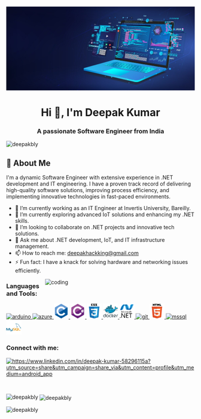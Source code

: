 ![logo](https://github.com/deepakbly/deepakbly/blob/main/GItBanner.jpg)
<h1 align="center">Hi 👋, I'm Deepak Kumar</h1>
<h3 align="center">A passionate Software Engineer from India</h3>

<p align="left"> <img src="https://komarev.com/ghpvc/?username=deepakbly&label=Profile%20views&color=0e75b6&style=flat" alt="deepakbly" /> </p>


## 🚀 About Me
I'm a dynamic Software Engineer with extensive experience in .NET development and IT engineering. I have a proven track record of delivering high-quality software solutions, improving process efficiency, and implementing innovative technologies in fast-paced environments.

- 🔭 I’m currently working as an IT Engineer at Invertis University, Bareilly.
- 🌱 I’m currently exploring advanced IoT solutions and enhancing my .NET skills.
- 👯 I’m looking to collaborate on .NET projects and innovative tech solutions.
- 💬 Ask me about .NET development, IoT, and IT infrastructure management.
- 📫 How to reach me: [deepakhackking@gmail.com](mailto:deepakhackking@gmail.com)
- ⚡ Fun fact: I have a knack for solving hardware and networking issues efficiently.

<img align="right" alt="coding" width="400" src="https://user-images.githubusercontent.com/55389276/140866485-8fb1c876-9a8f-4d6a-98dc-08c4981eaf70.gif">

<h3 align="left">Languages and Tools:</h3>
<p align="left"> <a href="https://www.arduino.cc/" target="_blank" rel="noreferrer"> <img src="https://cdn.worldvectorlogo.com/logos/arduino-1.svg" alt="arduino" width="40" height="40"/> </a> <a href="https://azure.microsoft.com/en-in/" target="_blank" rel="noreferrer"> <img src="https://www.vectorlogo.zone/logos/microsoft_azure/microsoft_azure-icon.svg" alt="azure" width="40" height="40"/> </a> <a href="https://www.cprogramming.com/" target="_blank" rel="noreferrer"> <img src="https://raw.githubusercontent.com/devicons/devicon/master/icons/c/c-original.svg" alt="c" width="40" height="40"/> </a> <a href="https://www.w3schools.com/cs/" target="_blank" rel="noreferrer"> <img src="https://raw.githubusercontent.com/devicons/devicon/master/icons/csharp/csharp-original.svg" alt="csharp" width="40" height="40"/> </a> <a href="https://www.w3schools.com/css/" target="_blank" rel="noreferrer"> <img src="https://raw.githubusercontent.com/devicons/devicon/master/icons/css3/css3-original-wordmark.svg" alt="css3" width="40" height="40"/> </a> <a href="https://www.docker.com/" target="_blank" rel="noreferrer"> <img src="https://raw.githubusercontent.com/devicons/devicon/master/icons/docker/docker-original-wordmark.svg" alt="docker" width="40" height="40"/> </a> <a href="https://dotnet.microsoft.com/" target="_blank" rel="noreferrer"> <img src="https://raw.githubusercontent.com/devicons/devicon/master/icons/dot-net/dot-net-original-wordmark.svg" alt="dotnet" width="40" height="40"/> </a> <a href="https://git-scm.com/" target="_blank" rel="noreferrer"> <img src="https://www.vectorlogo.zone/logos/git-scm/git-scm-icon.svg" alt="git" width="40" height="40"/> </a> <a href="https://www.w3.org/html/" target="_blank" rel="noreferrer"> <img src="https://raw.githubusercontent.com/devicons/devicon/master/icons/html5/html5-original-wordmark.svg" alt="html5" width="40" height="40"/> </a> <a href="https://www.microsoft.com/en-us/sql-server" target="_blank" rel="noreferrer"> <img src="https://www.svgrepo.com/show/303229/microsoft-sql-server-logo.svg" alt="mssql" width="40" height="40"/> </a> <a href="https://www.mysql.com/" target="_blank" rel="noreferrer"> <img src="https://raw.githubusercontent.com/devicons/devicon/master/icons/mysql/mysql-original-wordmark.svg" alt="mysql" width="40" height="40"/> </a> </p>

<h3 align="left">Connect with me:</h3>
<p align="left">
<a href="https://linkedin.com/in/https://www.linkedin.com/in/deepak-kumar-58296115a?utm_source=share&utm_campaign=share_via&utm_content=profile&utm_medium=android_app" target="blank"><img align="center" src="https://raw.githubusercontent.com/rahuldkjain/github-profile-readme-generator/master/src/images/icons/Social/linked-in-alt.svg" alt="https://www.linkedin.com/in/deepak-kumar-58296115a?utm_source=share&utm_campaign=share_via&utm_content=profile&utm_medium=android_app" height="30" width="40" /></a>
</p>

<br/>

<p><img align="left" src="https://github-readme-stats.vercel.app/api/top-langs?username=deepakbly&show_icons=true&locale=en&layout=compact" alt="deepakbly" /></p>

<p>&nbsp;<img align="center" src="https://github-readme-stats.vercel.app/api?username=deepakbly&show_icons=true&locale=en" alt="deepakbly" /></p>

<p><img align="center" src="https://github-readme-streak-stats.herokuapp.com/?user=deepakbly&" alt="deepakbly" /></p>

